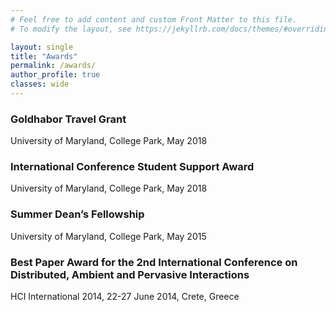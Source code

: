 ```yaml
---
# Feel free to add content and custom Front Matter to this file.
# To modify the layout, see https://jekyllrb.com/docs/themes/#overriding-theme-defaults

layout: single
title: "Awards"
permalink: /awards/
author_profile: true
classes: wide
---
```


### Goldhabor Travel Grant
University of Maryland, College Park, May 2018

### International Conference Student Support Award
University of Maryland, College Park, May 2018

### Summer Dean’s Fellowship
University of Maryland, College Park, May 2015

### Best Paper Award for the 2nd International Conference on Distributed, Ambient and Pervasive Interactions
HCI International 2014, 22-27 June 2014, Crete, Greece

